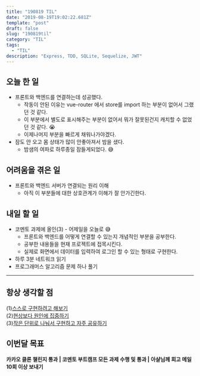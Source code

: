 ```yaml
---
title: "190819 TIL"
date: "2019-08-19T19:02:22.681Z"
template: "post"
draft: false
slug: "190819til"
category: "TIL"
tags:
  - "TIL"
description: "Express, TDD, SQLite, Sequelize, JWT"
---
```


## 오늘 한 일

- 프론트와 백엔드를 연결하는데 성공했다.
  - 작동이 안된 이유는 vue-router 에서 store를 import 하는 부분이 없어서 그랬던 것 같다.
  - 이 부분에서 별도로 표시해주는 부분이 없어서 뭐가 잘못된건지 캐치할 수 없었던 것 같다. 😭
  - 이제나머지 부분을 빠르게 채워나가야겠다.
- 잠도 안 오고 몸 상태가 많이 안좋아져서 밤을 샜다.
  - 밤샘의 여파로 하루종일 잠들게되었다. 😅

## 어려움을 겪은 일

- 프론트와 백엔드 서버가 연결되는 원리 이해
  - 아직 이 부분들에 대한 상호관계가 이해가 잘 안가긴한다.

## 내일 할 일

- 코멘토 과제에 올인(3) - 어제일을 오늘로 😅
  - 프론트와 백엔드를 어떻게 연결할 수 있는지 개념적인 부분을 공부한다.
  - 공부한 내용들을 현재 프로젝트에 접목시킨다.
  - 실제로 화면에서 데이터를 입력하여 로그인 할 수 있는 형태로 구현한다.
- 하루 3분 네트워크 읽기
- 프로그래머스 알고리즘 문제 하나 풀기

---



## 항상 생각할 점

(1)<u>스스로 구현하려고 해보기</u> <br>(2)<u>현상보다 원인에 집중하기</u> <br>(3)<u>작은 단위로 나눠서 구현하고 자주 공유하기</u>



## 이번달 목표

**카카오 클론 챌린지 통과 | 코멘토 부트캠프 모든 과제 수행 및 통과 | 아샬님께 회고 메일 10회 이상 보내기**

